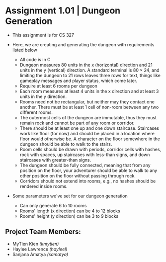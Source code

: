 # Assignment 1.01 | Dungeon Generation

- This assignment is for CS 327

- Here, we are creating and generating the dungeon with requirements listed below
  - All code is in C
  - Dungeon measures 80 units in the x (horizontal) direction and 21 units in the y (vertical) direction. A
  standard terminal is 80 × 24, and limiting the dungeon to 21 rows leaves three rows for text, things
  like gameplay messages and player status, which come later.
  - Require at least 6 rooms per dungeon
  - Each room measures at least 4 units in the x direction and at least 3 units in the y direction.
  - Rooms need not be rectangular, but neither may they contact one another. There must be at least 1
  cell of non-room between any two different rooms.
  - The outermost cells of the dungeon are immutable, thus they must remain rock and cannot be part of
  any room or corridor.
  - There should be at least one up and one down staircase. Staircases work like floor (for now) and
  should be placed in a location where floor would otherwise be. A character on the floor somewhere in
  the dungeon should be able to walk to the stairs.
  - Room cells should be drawn with periods, corridor cells with hashes, rock with spaces, up staircases
  with less-than signs, and down staircases with greater-than signs.
  - The dungeon should be fully connected, meaning that from any position on the floor, your adventurer
  should be able to walk to any other position on the floor without passing through rock.
  - Corridors should not extend into rooms, e.g., no hashes should be rendered inside rooms.
  
- Some parameters we've set for our dungeon generation
  - Can only generate 6 to 10 rooms
  - Rooms' length (x direction) can be 4 to 12 blocks
  - Rooms' height (y direction) can be 3 to 9 blocks


## Project Team Members:
- MyTien Kien *(kmytien)*
- Haylee Lawrence *(hayleel)*
- Sanjana Amatya *(samatya)*
